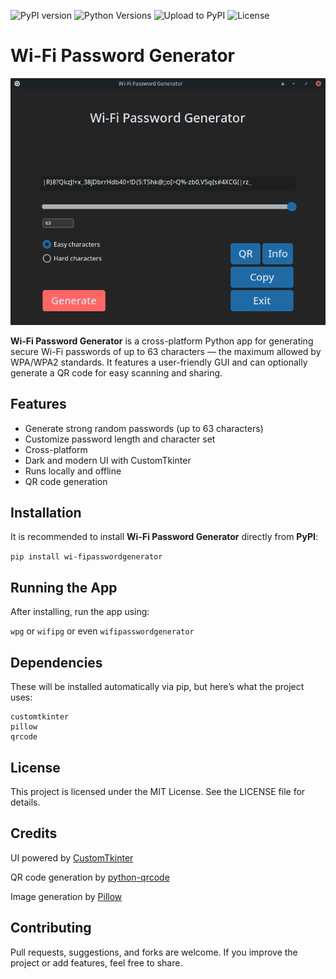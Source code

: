 ![PyPI version](https://img.shields.io/pypi/v/Wi-FiPasswordGenerator) ![Python Versions](https://img.shields.io/badge/python-3.9%2B-blue) ![Upload to PyPI](https://github.com/heit0r/Wi-FiPasswordGenerator/actions/workflows/pypi.yml/badge.svg) ![License](https://img.shields.io/github/license/heit0r/Wi-FiPasswordGenerator)

# Wi-Fi Password Generator

![screenshot](https://raw.githubusercontent.com/heit0r/Wi-FiPasswordGenerator/refs/heads/master/assets/screenshot.png)

**Wi-Fi Password Generator** is a cross-platform Python app for generating secure Wi-Fi passwords of up to 63 characters — the maximum allowed by WPA/WPA2 standards. It features a user-friendly GUI and can optionally generate a QR code for easy scanning and sharing.


## Features

- Generate strong random passwords (up to 63 characters)
- Customize password length and character set
- Cross-platform
- Dark and modern UI with CustomTkinter
- Runs locally and offline
- QR code generation


## Installation

It is recommended to install **Wi-Fi Password Generator** directly from **PyPI**:

```pip install wi-fipasswordgenerator```


## Running the App

After installing, run the app using:

```wpg``` or `wifipg` or even `wifipasswordgenerator`


## Dependencies

These will be installed automatically via pip, but here’s what the project uses:

    customtkinter
    pillow
    qrcode


## License

This project is licensed under the MIT License. See the LICENSE file for details.


## Credits

UI powered by [CustomTkinter](https://github.com/TomSchimansky/CustomTkinter)

QR code generation by [python-qrcode](https://github.com/lincolnloop/python-qrcode)

Image generation by [Pillow](https://github.com/python-pillow/Pillow)


## Contributing

Pull requests, suggestions, and forks are welcome. If you improve the project or add features, feel free to share.

